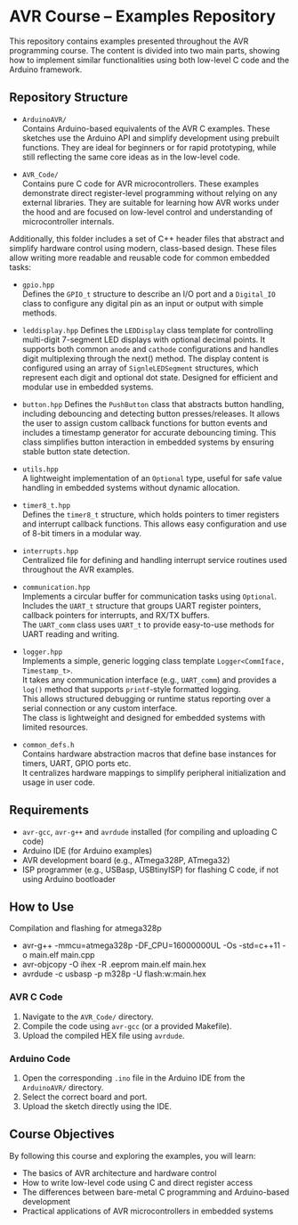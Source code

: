 # AVR Course – Examples Repository

This repository contains examples presented throughout the AVR programming course. The content is divided into two main parts, showing how to implement similar functionalities using both low-level C code and the Arduino framework.



## Repository Structure
- `ArduinoAVR/`  
  Contains Arduino-based equivalents of the AVR C examples. These sketches use the Arduino API and simplify development using prebuilt functions. They are ideal for beginners or for rapid prototyping, while still reflecting the same core ideas as in the low-level code.

- `AVR_Code/`  
  Contains pure C code for AVR microcontrollers. These examples demonstrate direct register-level programming without relying on any external libraries. They are suitable for learning how AVR works under the hood and are focused on low-level control and understanding of microcontroller internals.

Additionally, this folder includes a set of C++ header files that abstract and simplify hardware control using modern, class-based design. These files allow writing more readable and reusable code for common embedded tasks:

  - `gpio.hpp`  
    Defines the `GPIO_t` structure to describe an I/O port and a `Digital_IO` class to configure any digital pin as an input or output with simple methods.
  - `leddisplay.hpp`
    Defines the `LEDDisplay` class template for controlling multi-digit 7-segment LED displays with optional decimal points. It supports both common `anode` and `cathode` configurations and handles digit multiplexing through the next() method. The display content is configured using an array of `SignleLEDSegment` structures, which represent each digit and optional dot state. Designed for efficient and modular use in embedded systems.

  - `button.hpp` 
    Defines the `PushButton` class that abstracts button handling, including debouncing and detecting button presses/releases. It allows the user to assign custom callback functions for button events and includes a timestamp generator for accurate debouncing timing. This class simplifies button interaction in embedded systems by ensuring stable button state detection.

  - `utils.hpp`  
    A lightweight implementation of an `Optional` type, useful for safe value handling in embedded systems without dynamic allocation.

  - `timer8_t.hpp`  
    Defines the `timer8_t` structure, which holds pointers to timer registers and interrupt callback functions. This allows easy configuration and use of 8-bit timers in a modular way.

  - `interrupts.hpp`  
    Centralized file for defining and handling interrupt service routines used throughout the AVR examples.

  - `communication.hpp`  
    Implements a circular buffer for communication tasks using `Optional`.  
    Includes the `UART_t` structure that groups UART register pointers, callback pointers for interrupts, and RX/TX buffers.  
    The `UART_comm` class uses `UART_t` to provide easy-to-use methods for UART reading and writing.

  - `logger.hpp`  
    Implements a simple, generic logging class template `Logger<CommIface, Timestamp_t>`.  
    It takes any communication interface (e.g., `UART_comm`) and provides a `log()` method that supports `printf`-style formatted logging.  
    This allows structured debugging or runtime status reporting over a serial connection or any custom interface.  
    The class is lightweight and designed for embedded systems with limited resources.

  - `common_defs.h`  
    Contains hardware abstraction macros that define base instances for timers, UART, GPIO ports etc.  
    It centralizes hardware mappings to simplify peripheral initialization and usage in user code.

## Requirements

- `avr-gcc`, `avr-g++` and `avrdude` installed (for compiling and uploading C code)
- Arduino IDE (for Arduino examples)
- AVR development board (e.g., ATmega328P, ATmega32)
- ISP programmer (e.g., USBasp, USBtinyISP) for flashing C code, if not using Arduino bootloader

## How to Use

Compilation and flashing for atmega328p
- avr-g++ -mmcu=atmega328p -DF_CPU=16000000UL -Os -std=c++11 -o main.elf main.cpp
- avr-objcopy -O ihex -R .eeprom main.elf main.hex
- avrdude -c usbasp -p m328p -U flash:w:main.hex

### AVR C Code
1. Navigate to the `AVR_Code/` directory.
2. Compile the code using `avr-gcc` (or a provided Makefile).
3. Upload the compiled HEX file using `avrdude`.

### Arduino Code
1. Open the corresponding `.ino` file in the Arduino IDE from the `ArduinoAVR/` directory.
2. Select the correct board and port.
3. Upload the sketch directly using the IDE.

## Course Objectives

By following this course and exploring the examples, you will learn:
- The basics of AVR architecture and hardware control
- How to write low-level code using C and direct register access
- The differences between bare-metal C programming and Arduino-based development
- Practical applications of AVR microcontrollers in embedded systems
